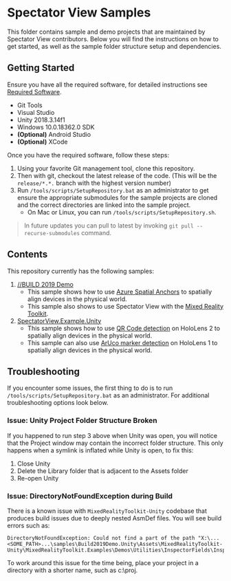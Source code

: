 # Spectator View Samples

This folder contains sample and demo projects that are maintained by Spectator View contributors. Below you will find the instructions on how to get started, as well as the sample folder structure setup and dependencies.

## Getting Started

Ensure you have all the required software, for detailed instructions see [Required Software](../doc/SpectatorView.Setup.md#software--hardware-requirements).

- Git Tools
- Visual Studio
- Unity 2018.3.14f1
- Windows 10.0.18362.0 SDK
- __(Optional)__ Android Studio
- __(Optional)__ XCode

Once you have the required software, follow these steps:

1. Using your favorite Git management tool, clone this repository.
2. Then with git, checkout the latest release of the code. (This will be the `release/*.*.` branch with the highest version number)
3. Run `/tools/scripts/SetupRepository.bat` as an administrator to get ensure the appropriate submodules for the sample projects are cloned and the correct directories are linked into the sample project.
    - On Mac or Linux, you can run `/tools/scripts/SetupRepository.sh`.

> In future updates you can pull to latest by invoking `git pull --recurse-submodules` command.

## Contents

This repository currently has the following samples:

1. [//BUILD 2019 Demo](./Build2019Demo.Unity/README.md)
    - This sample shows how to use [Azure Spatial Anchors](https://azure.microsoft.com/en-us/services/spatial-anchors/) to spatially align devices in the physical world.
    - This sample also shows to use Spectator View with the [Mixed Reality Toolkit](http://aka.ms/mrtk).
2. [SpectatorView.Example.Unity](./SpectatorView.Example.Unity/README.md)
    - This sample shows how to use [QR Code detection](https://docs.microsoft.com/en-us/windows/mixed-reality/qr-code-tracking) on HoloLens 2 to spatially align devices in the physical world.
    - This sample can also use [ArUco marker detection](https://docs.opencv.org/master/d5/dae/tutorial_aruco_detection.html) on HoloLens 1 to spatially align devices in the physical world.

## Troubleshooting

If you encounter some issues, the first thing to do is to run `/tools/scripts/SetupRepository.bat` as an administrator. For additional troubleshooting options look below.

### __Issue:__ Unity Project Folder Structure Broken

If you happened to run step 3 above when Unity was open, you will notice that the Project window may contain the incorrect folder structure. This only happens when a symlink is inflated while Unity is open, to fix this:

1. Close Unity
2. Delete the Library folder that is adjacent to the Assets folder
3. Re-open Unity

### __Issue:__ DirectoryNotFoundException during Build

There is a known issue with `MixedRealityToolkit-Unity` codebase that produces build issues due to deeply nested AsmDef files. You will see build errors such as:

    DirectoryNotFoundException: Could not find a part of the path "X:\...<SOME_PATH>...\samples\Build2019Demo.Unity\Assets\MixedRealityToolkit-Unity\MixedRealityToolkit.Examples\Demos\Utilities\InspectorFields\Inspectors\MixedRealityToolkit.Examples.Demos.Utilities.InspectorFields.Inspectors.asmdef"

To work around this issue for the time being, place your project in a directory with a shorter name, such as c:\proj.